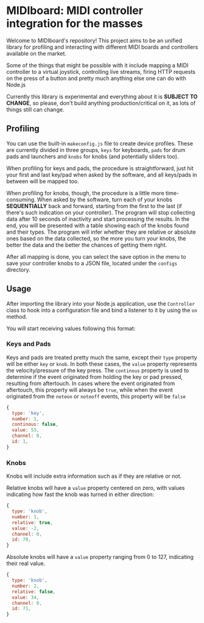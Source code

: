 # MIDIboard: MIDI controller integration for the masses

Welcome to MIDIboard's repository! This project aims to be an unified library for profiling and interacting with different MIDI boards and controllers available on the market.

Some of the things that might be possible with it include mapping a MIDI controller to a virtual joystick, controlling live streams, firing HTTP requests on the press of a button and pretty much anything else one can do with Node.js

Currently this library is experimental and everything about it is **SUBJECT TO CHANGE**, so please, don't build anything production/critical on it, as lots of things still can change.

## Profiling

You can use the built-in `makeconfig.js` file to create device profiles. These are currently divided in three groups, `keys` for keyboards, `pads` for drum pads and launchers and `knobs` for knobs (and potentially sliders too).

When profiling for keys and pads, the procedure is straightforward, just hit your first and last key/pad when asked by the software, and all keys/pads in between will be mapped too.

When profiling for knobs, though, the procedure is a little more time-consuming. When asked by the software, turn each of your knobs **SEQUENTIALLY** back and forward, starting from the first to the last (if there's such indication on your controller). The program will stop collecting data after 10 seconds of inactivity and start processing the results. In the end, you will be presented with a table showing each of the knobs found and their types. The program will infer whether they are relative or absolute ones based on the data collected, so the more you turn your knobs, the better the data and the better the chances of getting them right.

After all mapping is done, you can select the save option in the menu to save your controller knobs to a JSON file, located under the `configs` directory.

## Usage

After importing the library into your Node.js application, use the `Controller` class to hook into a configuration file and bind a listener to it by using the `on` method.

You will start receiving values following this format:

### Keys and Pads

Keys and pads are treated pretty much the same, except their `type` property will be either `key` or `knob`. In both these cases, the `value` property represents the velocity/pressure of the key press. The `continous` property is used to determine if the event originated from holding the key or pad pressed, resulting from aftertouch. In cases where the event originated from aftertouch, this property will always be `true`, while when the event originated from the `noteon` or `noteoff` events, this property will be `false`

```javascript
{
  type: 'key',
  number: 1,
  continous: false,
  value: 53,
  channel: 0,
  id: 1,
}
```

### Knobs

Knobs will include extra information such as if they are relative or not.

Relative knobs will have a `value` property centered on zero, with values indicating how fast the knob was turned in either direction:

```javascript
{
  type: 'knob',
  number: 1,
  relative: true,
  value: -2,
  channel: 0,
  id: 70,
}
```

Absolute knobs will have a `value` property ranging from 0 to 127, indicating their real value.

```javascript
{
  type: 'knob',
  number: 2,
  relative: false,
  value: 34,
  channel: 0,
  id: 71,
}
```